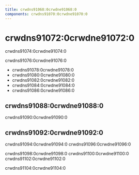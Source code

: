 ```yaml
---
title: crwdns91068:0crwdne91068:0
components: crwdns91070:0crwdne91070:0
---
```


# crwdns91072:0crwdne91072:0

<p class="description">crwdns91074:0crwdne91074:0</p>

crwdns91076:0crwdne91076:0

- crwdns91078:0crwdne91078:0
- crwdns91080:0crwdne91080:0
- crwdns91082:0crwdne91082:0
- crwdns91084:0crwdne91084:0
- crwdns91086:0crwdne91086:0

## crwdns91088:0crwdne91088:0

crwdns91090:0crwdne91090:0

## crwdns91092:0crwdne91092:0

crwdns91094:0crwdne91094:0 crwdns91096:0crwdne91096:0

crwdns91098:0crwdne91098:0 crwdns91100:0crwdne91100:0 crwdns91102:0crwdne91102:0

crwdns91104:0crwdne91104:0